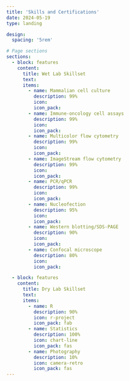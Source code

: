 ```yaml
---
title: 'Skills and Certifications'
date: 2024-05-19
type: landing

design:
  spacing: '5rem'

# Page sections
sections:
  - block: features
    content:
      title: Wet Lab Skillset
      text: 
      items:
        - name: Mammalian cell culture
          description: 99%
          icon: 
          icon_pack: 
        - name: Immune-oncology cell assays
          description: 99%
          icon: 
          icon_pack: 
        - name: Multicolor flow cytometry
          description: 99%
          icon: 
          icon_pack: 
        - name: ImageStream flow cytometry
          description: 99%
          icon: 
          icon_pack:
        - name: PCR/qPCR
          description: 99%
          icon: 
          icon_pack:
        - name: Nucleofection
          description: 95%
          icon: 
          icon_pack:
        - name: Western blotting/SDS-PAGE
          description: 90%
          icon: 
          icon_pack:
        - name: Confocal microscope
          description: 80%
          icon: 
          icon_pack:

  - block: features
    content:
      title: Dry Lab Skillset
      text: 
      items:
        - name: R
          description: 90%
          icon: r-project
          icon_pack: fab
        - name: Statistics
          description: 100%
          icon: chart-line
          icon_pack: fas
        - name: Photography
          description: 10%
          icon: camera-retro
          icon_pack: fas
---
```

